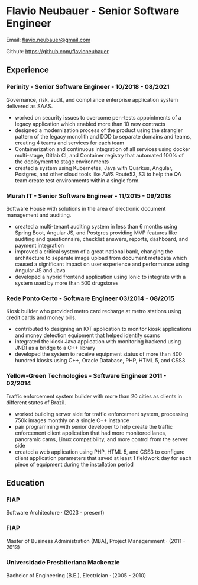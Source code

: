 # Flavio Neubauer - Senior Software Engineer

Email: flavio.neubauer@gmail.com

Github: https://github.com/flavioneubauer

## Experience

### Perinity - Senior Software Engineer - 10/2018 - 08/2021
Governance, risk, audit, and compliance enterprise application system delivered as SAAS.
- worked on security issues to overcome pen-tests appointments of a legacy application which enabled more than 10 new contracts
- designed a modernization process of the product using the strangler pattern of the legacy monolith and DDD to separate domains and teams, creating 4 teams and services for each team
- Containerization and continuous integration of all services using docker multi-stage, Gitlab CI, and Container registry that automated 100% of the deployment to stage environments
- created a system using Kubernetes, Java with Quarkus, Angular, Postgres, and other cloud tools like AWS Route53, S3 to help the QA team create test environments within a single form.

### Murah IT - Senior Software Engineer - 11/2015 - 09/2018
Software House with solutions in the area of electronic document management and auditing. 
- created a multi-tenant auditing system in less than 6 months using Spring Boot, Angular JS, and Postgres providing MVP features like auditing and questionnaire, checklist answers, reports, dashboard, and payment integration
- improved a critical system of a great national bank, changing the architecture to separate image upload from document metadata which caused a significant impact on user experience and performance using Angular JS and Java
- developed a hybrid frontend application using Ionic to integrate with a system used by more than 500 drugstores 

### Rede Ponto Certo  - Software Engineer 03/2014 - 08/2015
Kiosk builder who provided metro card recharge at metro stations using credit cards and money bills.
- contributed to designing an IOT application to monitor kiosk applications and money detection equipment that helped identify scams
- integrated the kiosk Java application with monitoring backend using JNDI as a bridge to a C++ library
- developed the system to receive equipment status of more than 400 hundred kiosks using C++, Oracle Database, PHP, HTML 5, and CSS3

### Yellow-Green Technologies - Software Engineer 2011 - 02/2014
Traffic enforcement system builder with more than 20 cities as clients in different states of Brazil. 
- worked building server side for traffic enforcement system, processing 750k images monthly on a single C++ instance
- pair programming with senior developer to help create the traffic enforcement client application that had more monitored lanes, panoramic cams, Linux compatibility, and more control from the server side
- created a web application using PHP, HTML 5, and CSS3 to configure client application parameters that saved at least 1 fieldwork day for each piece of equipment during the installation period

## Education

### FIAP
Software Architecture · (2023 - present)

### FIAP
Master of Business Administration (MBA), Project Managemment · (2011 - 2013)

### Universidade Presbiteriana Mackenzie
Bachelor of Engineering (B.E.), Electrician · (2005 - 2010)

